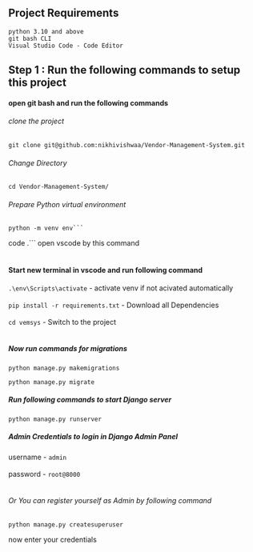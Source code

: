
## Project Requirements

`python 3.10 and above`<br>
`git bash CLI`<br>
`Visual Studio Code - Code Editor`<br>

## Step 1 : Run the following commands to setup this project

#### open git bash and run the following commands

###### clone the project
```
git clone git@github.com:nikhivishwaa/Vendor-Management-System.git
```
###### Change Directory
```
cd Vendor-Management-System/
``` 
###### Prepare Python virtual environment
```
python -m venv env```
```
code .``` open vscode by this command<br><br>

#### Start new terminal in vscode and run following command
`.\env\Scripts\activate` - activate venv if not acivated automatically <br><br>
`pip install -r requirements.txt` - Download all Dependencies<br><br>
`cd vemsys` - Switch to the project<br><br>

##### Now run commands for migrations
```
python manage.py makemigrations
```
```
python manage.py migrate
```

##### Run following commands to start Django server

```
python manage.py runserver
```

##### Admin Credentials to login in Django Admin Panel

username - `admin`<br><br>
password - `root@8000`<br><br>

###### Or You can register yourself as Admin by following command

```
python manage.py createsuperuser
```

<p>now enter your credentials</p>